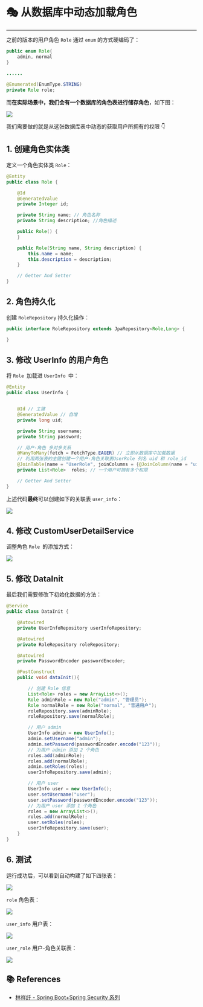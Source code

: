 # 🎭 从数据库中动态加载角色

---


之前的版本的用户角色 `Role` 通过 `enum` 的方式硬编码了：

```java
public enum Role{
    admin, normal
}

......
    
@Enumerated(EnumType.STRING)
private Role role;
```

而**在实际场景中，我们会有一个数据库的角色表进行储存角色**，如下图：

![](https://cs-wiki.oss-cn-shanghai.aliyuncs.com/img/20200812103047.png)

我们需要做的就是从这张数据库表中动态的获取用户所拥有的权限 👇

## 1. 创建角色实体类

定义一个角色实体类 `Role`：

```java
@Entity
public class Role {

    @Id
    @GeneratedValue
    private Integer id;

    private String name; // 角色名称
    private String description; //角色描述

    public Role() {
    }

    public Role(String name, String description) {
        this.name = name;
        this.description = description;
    }

    // Getter And Setter
}
```

## 2. 角色持久化

创建 `RoleRepository` 持久化操作：

```java
public interface RoleRepository extends JpaRepository<Role,Long> {

}
```

## 3. 修改 UserInfo 的用户角色

将 `Role `加载进 `UserInfo `中：

```java
@Entity
public class UserInfo {


    @Id // 主键
    @GeneratedValue // 自增
    private long uid;

    private String username;
    private String password;

    // 用户-角色 多对多关系
    @ManyToMany(fetch = FetchType.EAGER) // 立即从数据库中加载数据
    // 利用两张表的主键创建一个用户-角色关联表UserRole 列名 uid 和 role_id
    @JoinTable(name = "UserRole", joinColumns = {@JoinColumn(name = "uid")}, inverseJoinColumns = {@JoinColumn(name = "role_id")})
    private List<Role>  roles; // 一个用户可拥有多个权限

    // Getter And Setter
}
```

上述代码**最终**可以创建如下的关联表 `user_info`：

![](https://cs-wiki.oss-cn-shanghai.aliyuncs.com/img/20200812103705.png)

## 4. 修改 CustomUserDetailService

调整角色 `Role `的添加方式：

![](https://cs-wiki.oss-cn-shanghai.aliyuncs.com/img/20200812103924.png)

## 5. 修改 DataInit

最后我们需要修改下初始化数据的方法：

```java
@Service
public class DataInit {

    @Autowired
    private UserInfoRepository userInfoRepository;

    @Autowired
    private RoleRepository roleRepository;

    @Autowired
    private PasswordEncoder passwordEncoder;

    @PostConstruct
    public void dataInit(){

        // 创建 Role 信息
        List<Role> roles = new ArrayList<>();
        Role adminRole = new Role("admin", "管理员");
        Role normalRole = new Role("normal", "普通用户");
        roleRepository.save(adminRole);
        roleRepository.save(normalRole);

        // 用户 admin
        UserInfo admin = new UserInfo();
        admin.setUsername("admin");
        admin.setPassword(passwordEncoder.encode("123"));
        // 为用户 admin 添加 2 个角色
        roles.add(adminRole);
        roles.add(normalRole);
        admin.setRoles(roles);
        userInfoRepository.save(admin);

        // 用户 user
        UserInfo user = new UserInfo();
        user.setUsername("user");
        user.setPassword(passwordEncoder.encode("123"));
        // 为用户 user 添加 1 个角色
        roles = new ArrayList<>(); 
        roles.add(normalRole);
        user.setRoles(roles);
        userInfoRepository.save(user);
    }
}
```

## 6. 测试

运行成功后，可以看到自动构建了如下四张表：

![](https://cs-wiki.oss-cn-shanghai.aliyuncs.com/img/20200812104235.png)

`role` 角色表：

![](https://cs-wiki.oss-cn-shanghai.aliyuncs.com/img/20200812104337.png)

`user_info` 用户表：

![](https://cs-wiki.oss-cn-shanghai.aliyuncs.com/img/20200812104351.png)

`user_role` 用户-角色关联表：

![](https://cs-wiki.oss-cn-shanghai.aliyuncs.com/img/20200812104403.png)

## 📚 References

- [林祥纤 - Spring Boot+Spring Security 系列](https://www.iteye.com/blog/412887952-qq-com-2441544)